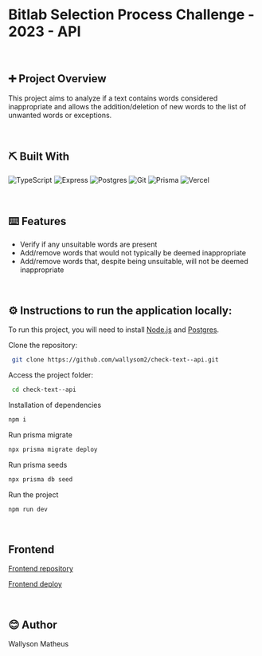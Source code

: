 # Bitlab Selection Process Challenge - 2023 - API
<br/>

## ➕ Project Overview
This project aims to analyze if a text contains words considered inappropriate and allows the addition/deletion of new words to the list of unwanted words or exceptions.

<br/>

## ⛏️ Built With

![TypeScript](https://img.shields.io/badge/TypeScript-007ACC?style=for-the-badge&logo=typescript&logoColor=white)
![Express](https://img.shields.io/badge/Express.js-000000?style=for-the-badge)
![Postgres](https://img.shields.io/badge/PostgreSQL-316192?style=for-the-badge&logo=postgresql&logoColor=white)
![Git](https://img.shields.io/badge/git-%23F05033.svg?style=for-the-badge&logo=git&logoColor=white)
![Prisma](https://img.shields.io/badge/Prisma-3982CE?style=for-the-badge&logo=Prisma&logoColor=white)
![Vercel](https://img.shields.io/badge/Vercel-000000?style=for-the-badge&logo=vercel&logoColor=white)


<br/>

## ⌨️ Features
- Verify if any unsuitable words are present
- Add/remove words that would not typically be deemed inappropriate
- Add/remove words that, despite being unsuitable, will not be deemed inappropriate

<br/>

## ⚙️ Instructions to run the application locally:
To run this project, you will need to install [Node.js](https://nodejs.org/en/) and [Postgres](https://www.postgresql.org/).

Clone the repository:
```bash
 git clone https://github.com/wallysom2/check-text--api.git
```
Access the project folder:
```bash
 cd check-text--api
 ```
Installation of dependencies
```bash
npm i
```
Run prisma migrate
```bash
npx prisma migrate deploy
``` 
Run prisma seeds
```bash
npx prisma db seed
``` 
Run the project
```bash
npm run dev
``` 
<br/>

## Frontend

<a href="https://github.com/wallysom2/check-text--front.git">Frontend repository</a>

<a href="https://check-text-front-orpin.vercel.app/">Frontend deploy</a>

<br/>

## 😊 Author
 Wallyson Matheus


